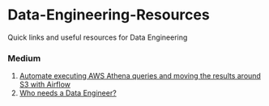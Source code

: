 # Data-Engineering-Resources
Quick links and useful resources for Data Engineering

### Medium
1. [Automate executing AWS Athena queries and moving the results around S3 with Airflow](https://medium.com/slido-dev-blog/automate-executing-aws-athena-queries-and-moving-the-results-around-s3-with-airflow-dd3603dc611d)
2. [Who needs a Data Engineer?](https://medium.com/data-deft/who-needs-a-data-engineer-d874aa793769)
